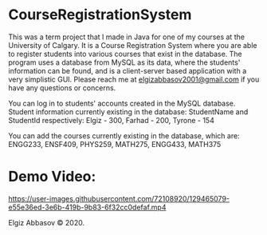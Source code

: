 # CourseRegistrationSystem
This was a term project that I made in Java for one of my courses at the University of Calgary. It is a Course Registration System where you are able to register students into various courses that exist in the database. The program uses a database from MySQL as its data, where the students' information can be found, and is a client-server based application with a very simplistic GUI. Please reach me at elgizabbasov2001@gmail.com if you have any questions or concerns.

You can log in to students' accounts created in the MySQL database. Student information currently existing in the database: StudentName and StudentId respectively: Elgiz - 300, Farhad - 200, Tyrone - 154

You can add the courses currently existing in the database, which are: ENGG233, ENSF409, PHYS259, MATH275, ENGG433, MATH375

# Demo Video:

https://user-images.githubusercontent.com/72108920/129465079-e55e36ed-3e6b-419b-9b83-6f32cc0defaf.mp4

Elgiz Abbasov © 2020.
